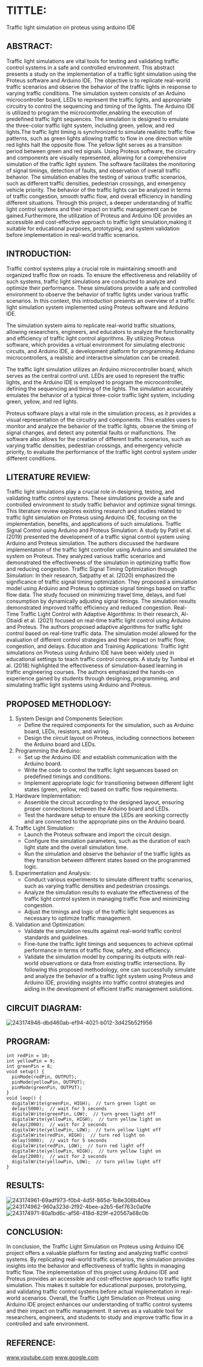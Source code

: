 # TITTLE:
Traffic light simulation on proteus using arduino IDE

## ABSTRACT:
Traffic light simulations are vital tools for testing and validating traffic control systems in a safe and controlled environment. This abstract presents a study on the implementation of a traffic light simulation using the Proteus software and Arduino IDE. The objective is to replicate real-world traffic scenarios and observe the behavior of the traffic lights in response to varying traffic conditions. The simulation system consists of an Arduino microcontroller board, LEDs to represent the traffic lights, and appropriate circuitry to control the sequencing and timing of the lights. The Arduino IDE is utilized to program the microcontroller,enabling the execution of predefined traffic light sequences. The simulation is designed to emulate the three-color traffic light system, including green, yellow, and red lights.The traffic light timing is synchronized to simulate realistic traffic flow patterns, such as green lights allowing traffic to flow in one direction while red lights halt the opposite flow. The yellow light serves as a transition period between green and red signals. Using Proteus software, the circuitry and components are visually represented, allowing for a comprehensive simulation of the traffic light system. The software facilitates the monitoring of signal timings, detection of faults, and observation of overall traffic behavior. The simulation enables the testing of various traffic scenarios, such as different traffic densities, pedestrian crossings, and emergency vehicle priority. The behavior of the traffic lights can be analyzed in terms of traffic congestion, smooth traffic flow, and overall efficiency in handling different situations. Through this project, a deeper understanding of traffic light control systems and their impact on traffic management can be gained.Furthermore, the utilization of Proteus and Arduino IDE provides an accessible and cost-effective approach to traffic light simulation,making it suitable for educational purposes, prototyping, and system validation before implementation in real-world traffic scenarios.

## INTRODUCTION:
Traffic control systems play a crucial role in maintaining smooth and organized traffic flow on roads. To ensure the effectiveness and reliability of such systems, traffic light simulations are conducted to analyze and optimize their performance. These simulations provide a safe and controlled environment to observe the behavior of traffic lights under various traffic scenarios. In this context, this introduction presents an overview of a traffic light simulation system implemented using Proteus software and Arduino IDE.

The simulation system aims to replicate real-world traffic situations, allowing researchers, engineers, and educators to analyze the functionality and efficiency of traffic light control algorithms. By utilizing Proteus software, which provides a virtual environment for simulating electronic circuits, and Arduino IDE, a development platform for programming Arduino microcontrollers, a realistic and interactive simulation can be created.

The traffic light simulation utilizes an Arduino microcontroller board, which serves as the central control unit. LEDs are used to represent the traffic lights, and the Arduino IDE is employed to program the microcontroller, defining the sequencing and timing of the lights. The simulation accurately emulates the behavior of a typical three-color traffic light system, including green, yellow, and red lights.

Proteus software plays a vital role in the simulation process, as it provides a visual representation of the circuitry and components. This enables users to monitor and analyze the behavior of the traffic lights, observe the timing of signal changes, and detect any potential faults or malfunctions. The software also allows for the creation of different traffic scenarios, such as varying traffic densities, pedestrian crossings, and emergency vehicle priority, to evaluate the performance of the traffic light control system under different conditions.

## LITERATURE REVIEW:
Traffic light simulations play a crucial role in designing, testing, and validating traffic control systems. These simulations provide a safe and controlled environment to study traffic behavior and optimize signal timings. This literature review explores existing research and studies related to traffic light simulation on Proteus using Arduino IDE, focusing on the implementation, benefits, and applications of such simulations. Traffic Signal Control using Arduino and Proteus Simulation: A study by Patil et al. (2019) presented the development of a traffic signal control system using Arduino and Proteus simulation. The authors discussed the hardware implementation of the traffic light controller using Arduino and simulated the system on Proteus. They analyzed various traffic scenarios and demonstrated the effectiveness of the simulation in optimizing traffic flow and reducing congestion. Traffic Signal Timing Optimization through Simulation: In their research, Satpathy et al. (2020) emphasized the significance of traffic signal timing optimization. They proposed a simulation model using Arduino and Proteus to optimize signal timings based on traffic flow data. The study focused on minimizing travel time, delays, and fuel consumption by dynamically adjusting signal timings. The simulation results demonstrated improved traffic efficiency and reduced congestion. Real-Time Traffic Light Control with Adaptive Algorithms: In their research, Al-Obaidi et al. (2021) focused on real-time traffic light control using Arduino and Proteus. The authors proposed adaptive algorithms for traffic light control based on real-time traffic data. The simulation model allowed for the evaluation of different control strategies and their impact on traffic flow, congestion, and delays. Education and Training Applications: Traffic light simulations on Proteus using Arduino IDE have been widely used in educational settings to teach traffic control concepts. A study by Tumbal et al. (2018) highlighted the effectiveness of simulation-based learning in traffic engineering courses. The authors emphasized the hands-on experience gained by students through designing, programming, and simulating traffic light systems using Arduino and Proteus.

## PROPOSED METHODLOGY:
1. System Design and Components Selection:
   - Define the required components for the simulation, such as Arduino board, LEDs, resistors, and wiring.
   - Design the circuit layout on Proteus, including connections between the Arduino board and LEDs.
2. Programming the Arduino:
   - Set up the Arduino IDE and establish communication with the Arduino board.
   - Write the code to control the traffic light sequences based on predefined timings and conditions.
   - Implement appropriate logic for transitioning between different light states (green, yellow, red) based on traffic
     flow requirements.
3. Hardware Implementation:
   - Assemble the circuit according to the designed layout, ensuring proper connections between the Arduino board and LEDs.
   - Test the hardware setup to ensure the LEDs are working correctly and are connected to the appropriate pins on the Arduino board.
4. Traffic Light Simulation:
   - Launch the Proteus software and import the circuit design.
   - Configure the simulation parameters, such as the duration of each light state and the overall simulation time.
   - Run the simulation and observe the behavior of the traffic lights as they transition between different states based on the programmed
     logic.
5. Experimentation and Analysis:
   - Conduct various experiments to simulate different traffic scenarios, such as varying traffic densities and pedestrian crossings.
   - Analyze the simulation results to evaluate the effectiveness of the traffic light control system in managing traffic flow
     and minimizing congestion.
   - Adjust the timings and logic of the traffic light sequences as necessary to optimize traffic management.
6. Validation and Optimization:
   - Validate the simulation results against real-world traffic control standards and guidelines.
   - Fine-tune the traffic light timings and sequences to achieve optimal performance in terms of traffic flow, safety, and efficiency.
   - Validate the simulation model by comparing its outputs with real-world observations or data from existing traffic intersections.
By following this proposed methodology, one can successfully simulate and analyze the behavior of a traffic light system using
Proteus and Arduino IDE, providing insights into traffic control strategies and aiding in the development of efficient traffic
management solutions.


## CIRCUIT DIAGRAM:
![243174946-dbd460ab-ef94-4021-b012-3d425b52f956](https://github.com/Jeevithha/Simulation-project/assets/123623197/1bc0129c-409b-4225-a1f4-af26d50ac3dc)


## PROGRAM:
```
int redPin = 10;
int yellowPin = 9;
int greenPin = 8;
void setup() {
  pinMode(redPin, OUTPUT);
  pinMode(yellowPin, OUTPUT);
  pinMode(greenPin, OUTPUT);
}
void loop() {
  digitalWrite(greenPin, HIGH);  // turn green light on
  delay(5000);  // wait for 5 seconds
  digitalWrite(greenPin, LOW);  // turn green light off
  digitalWrite(yellowPin, HIGH);  // turn yellow light on
  delay(2000);  // wait for 2 seconds
  digitalWrite(yellowPin, LOW);  // turn yellow light off
  digitalWrite(redPin, HIGH);  // turn red light on
  delay(5000);  // wait for 5 seconds
  digitalWrite(redPin, LOW);  // turn red light off
  digitalWrite(yellowPin, HIGH);  // turn yellow light on
  delay(2000);  // wait for 2 seconds
  digitalWrite(yellowPin, LOW);  // turn yellow light off
}
```

## RESULTS:
![243174961-69adf973-f0b4-4d5f-865d-1b8e306b40ea](https://github.com/Jeevithha/Simulation-project/assets/123623197/34e393b9-5eab-4bdf-8622-923663e1ec59)
![243174962-960a323d-2f92-4bee-a2b5-6ef763c0a0fe](https://github.com/Jeevithha/Simulation-project/assets/123623197/65a9ef8c-ef0f-402e-b473-b7d14d382bf5)
![243174971-80a1bd6c-af56-418d-829f-e20567a68c0b](https://github.com/Jeevithha/Simulation-project/assets/123623197/57cc96b9-c017-4538-98fb-600ac886bd7b)


## CONCLUSION:
In conclusion, the Traffic Light Simulation on Proteus using Arduino IDE project offers a valuable platform 
for testing and analyzing traffic control systems. By replicating real-world traffic scenarios, the simulation provides
insights into the behavior and effectiveness of traffic lights in managing traffic flow.
The implementation of this project using Arduino IDE and Proteus provides an accessible and cost-effective approach to
traffic light simulation. This makes it suitable for educational purposes, prototyping, and validating traffic control 
systems before actual implementation in real-world scenarios.
Overall, the Traffic Light Simulation on Proteus using Arduino IDE project enhances our understanding of traffic control 
systems and their impact on traffic management. It serves as a valuable tool for researchers, engineers, and students to 
study and improve traffic flow in a controlled and safe environment.

## REFERENCE:
www.youtube.com www.google.com
